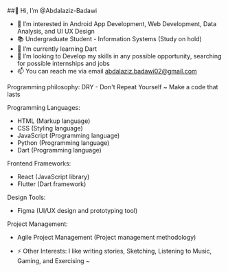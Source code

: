 ##👋 Hi, I’m @Abdalaziz-Badawi
- 👀 I’m interested in Android App Development, Web Development, Data Analysis, and UI UX Design 
- 📚 Undergraduate Student - Information Systems (Study on hold) 
- 🌱 I’m currently learning Dart
- 💞️ I’m looking to Develop my skills in any possible opportunity, searching for possible internships and jobs
- 📫 You can reach me via email abdalaziz.badawi02@gmail.com

Programming philosophy: DRY - Don't Repeat Yourself
~ Make a code that lasts

Programming Languages:
- HTML (Markup language)
- CSS (Styling language)
- JavaScript (Programming language)
- Python (Programming language)
- Dart (Programming language)

Frontend Frameworks:
- React (JavaScript library)
- Flutter (Dart framework)

Design Tools:
- Figma (UI/UX design and prototyping tool)

Project Management:
- Agile Project Management (Project management methodology)

- ⚡ Other Interests: I like writing stories, Sketching, Listening to Music, Gaming, and Exercising ~


